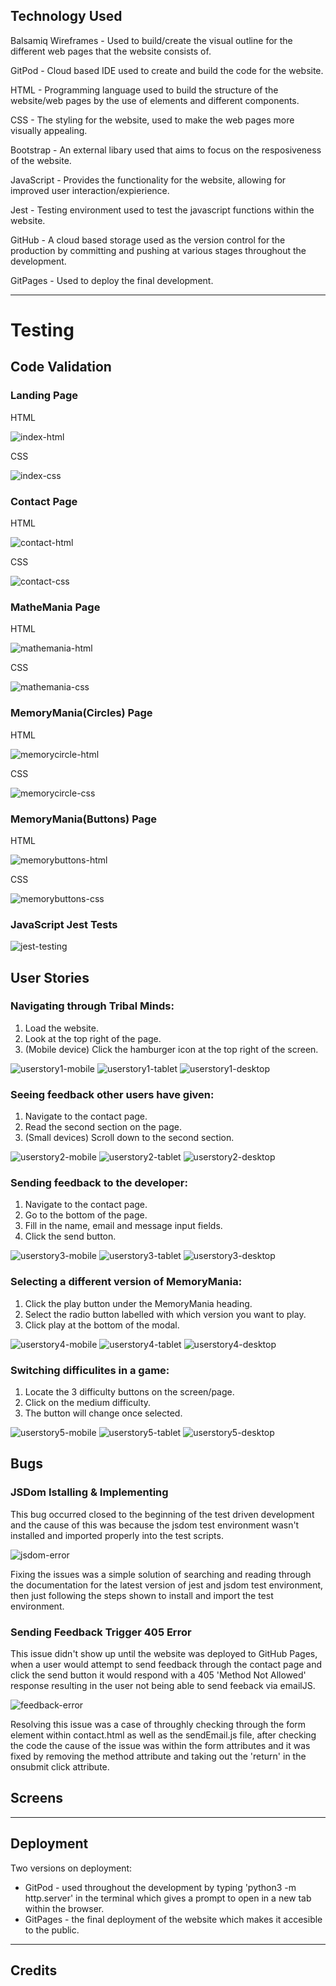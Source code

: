 ## Technology Used
Balsamiq Wireframes - Used to build/create the visual outline for the different web pages that the website consists of.

GitPod - Cloud based IDE used to create and build the code for the website.

HTML - Programming language used to build the structure of the website/web pages by the use of elements and different components.

CSS - The styling for the website, used to make the web pages more visually appealing.

Bootstrap - An external libary used that aims to focus on the resposiveness of the website.

JavaScript - Provides the functionality for the website, allowing for improved user interaction/expierience.

Jest - Testing environment used to test the javascript functions within the website.

GitHub - A cloud based storage used as the version control for the production by committing and pushing at various stages throughout the development.

GitPages - Used to deploy the final development.

----
# Testing

## Code Validation
### Landing Page
HTML

![index-html](screenshots/code-validations/landing-page-html-validation.PNG)

CSS

![index-css](screenshots/code-validations/landing-page-css-validation.PNG)

### Contact Page
HTML

![contact-html](screenshots/code-validations/contact-page-html-validation.PNG)

CSS

![contact-css](screenshots/code-validations/contact-page-css-validation.PNG)

### MatheMania Page
HTML

![mathemania-html](screenshots/code-validations/mathemania-html-validation.PNG)

CSS

![mathemania-css](screenshots/code-validations/mathemania-css-validation.PNG)

### MemoryMania(Circles) Page
HTML

![memorycircle-html](screenshots/code-validations/memorycircle-html-validation.PNG)

CSS

![memorycircle-css](screenshots/code-validations/memorycircle-css-validation.PNG)

### MemoryMania(Buttons) Page
HTML

![memorybuttons-html](screenshots/code-validations/memorybuttons-html-validation.PNG)

CSS

![memorybuttons-css](screenshots/code-validations/memorybuttons-css-validation.PNG)

### JavaScript Jest Tests

![jest-testing](screenshots/jest-screenshot.PNG)

## User Stories

### Navigating through Tribal Minds:
1. Load the website.
2. Look at the top right of the page.
3. (Mobile device) Click the hamburger icon at the top right of the screen.

![userstory1-mobile](screenshots/user-stories/us1-mobile.PNG)
![userstory1-tablet](screenshots/user-stories/us1-tablet.PNG)
![userstory1-desktop](screenshots/user-stories/us1-desktop.PNG)

### Seeing feedback other users have given:
1. Navigate to the contact page.
2. Read the second section on the page.
3. (Small devices) Scroll down to the second section.

![userstory2-mobile](screenshots/user-stories/us2-mobile.PNG)
![userstory2-tablet](screenshots/user-stories/us2-tablet.PNG)
![userstory2-desktop](screenshots/user-stories/us2-desktop.PNG)

### Sending feedback to the developer:
1. Navigate to the contact page.
2. Go to the bottom of the page.
3. Fill in the name, email and message input fields.
4. Click the send button.

![userstory3-mobile](screenshots/user-stories/us3-mobile.PNG)
![userstory3-tablet](screenshots/user-stories/us3-tablet.PNG)
![userstory3-desktop](screenshots/user-stories/us3-desktop.PNG)

### Selecting a different version of MemoryMania:
1. Click the play button under the MemoryMania heading.
2. Select the radio button labelled with which version you want to play.
3. Click play at the bottom of the modal.

![userstory4-mobile](screenshots/user-stories/us4-mobile.PNG)
![userstory4-tablet](screenshots/user-stories/us4-tablet.PNG)
![userstory4-desktop](screenshots/user-stories/us4-desktop.PNG)

### Switching difficulites in a game:
1. Locate the 3 difficulty buttons on the screen/page.
2. Click on the medium difficulty.
3. The button will change once selected.

![userstory5-mobile](screenshots/user-stories/us5-mobile.PNG)
![userstory5-tablet](screenshots/user-stories/us5-tablet.PNG)
![userstory5-desktop](screenshots/user-stories/us5-desktop.PNG)

## Bugs

### JSDom Istalling & Implementing
This bug occurred closed to the beginning of the test driven development and the cause of this was because the jsdom test environment wasn't installed and imported properly into the test scripts.

![jsdom-error](screenshots/bugs/jsdom-error.PNG)

Fixing the issues was a simple solution of searching and reading through the documentation for the latest version of jest and jsdom test environment, then just following the steps shown to install and import the test environment.

### Sending Feedback Trigger 405 Error
This issue didn't show up until the website was deployed to GitHub Pages, when a user would attempt to send feedback through the contact page and click the send button it would respond with a 405 'Method Not Allowed' response resulting in the user not being able to send feeback via emailJS.

![feedback-error](screenshots/bugs/feedback-bug.PNG)

Resolving this issue was a case of throughly checking through the form element within contact.html as well as the sendEmail.js file, after checking the code the cause of the issue was within the form attributes and it was fixed by removing the method attribute and taking out the 'return' in the onsubmit click attribute.

## Screens

----
## Deployment
Two versions on deployment:
* GitPod - used throughout the development by typing 'python3 -m http.server' in the terminal which gives a prompt to open in a new tab within the browser.
* GitPages - the final deployment of the website which makes it accesible to the public.

----
## Credits